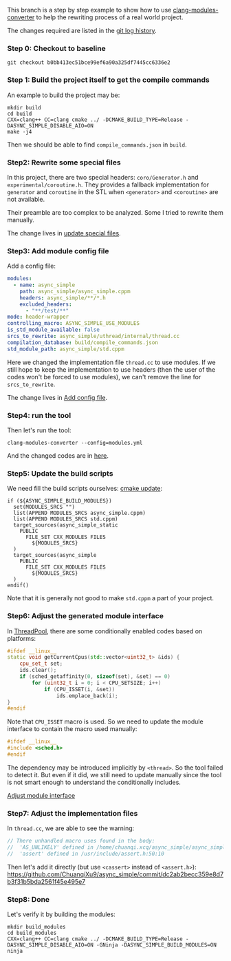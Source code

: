 This branch is a step by step example to show how to use [clang-modules-converter](https://github.com/ChuanqiXu9/clang-modules-converter) to help the rewriting process of a real world project.

The changes required are listed in the [git log history](https://github.com/ChuanqiXu9/async_simple/commits/HeaderWrapper/).

### Step 0: Checkout to baseline

```
git checkout b0bb413ec51bce99ef6a90a325df7445cc6336e2
```

### Step 1: Build the project itself to get the compile commands

An example to build the project may be:

```
mkdir build
cd build
CXX=clang++ CC=clang cmake ../ -DCMAKE_BUILD_TYPE=Release -DASYNC_SIMPLE_DISABLE_AIO=ON
make -j4
```

Then we should be able to find `compile_commands.json` in `build`.

### Step2: Rewrite some special files

In this project, there are two special headers: `coro/Generator.h` and `experimental/coroutine.h`. They provides a fallback implementation for `generator` and `coroutine` in the STL when `<generator>` and `<coroutine>` are not available.

Their preamble are too complex to be analyzed. Some I tried to rewrite them manually.

The change lives in [update special files](https://github.com/ChuanqiXu9/async_simple/commit/76a29d70c2f87bd0a6d797053c1468f4ee14841d).

### Step3: Add module config file

Add a config file:

```yaml
modules:
  - name: async_simple
    path: async_simple/async_simple.cppm
    headers: async_simple/**/*.h
    excluded_headers:
      - "**/test/**"
mode: header-wrapper
controlling_macro: ASYNC_SIMPLE_USE_MODULES
is_std_module_available: false
srcs_to_rewrite: async_simple/uthread/internal/thread.cc
compilation_database: build/compile_commands.json
std_module_path: async_simple/std.cppm
```

Here we changed the implementation file `thread.cc` to use modules. If we still hope to keep the implementation to use headers (then the user of the codes won't be forced to use modules), we can't remove the line for `srcs_to_rewrite`.

The change lives in  [Add config file](https://github.com/ChuanqiXu9/async_simple/commit/57a76e49bfdebc6892b211f80b6acc01fa6f4120).

### Step4: run the tool

Then let's run the tool:

```
clang-modules-converter --config=modules.yml
```

And the changed codes are in [here](https://github.com/ChuanqiXu9/async_simple/commit/6f4c2534c529819f3c8426e6d5253779574fbdb6).


### Step5: Update the build scripts

We need fill the build scripts ourselves: [cmake update](https://github.com/ChuanqiXu9/async_simple/commit/660f0d6fac529b26c370a9d2e944ad10e021ae4e):

```
if (${ASYNC_SIMPLE_BUILD_MODULES})
  set(MODULES_SRCS "")
  list(APPEND MODULES_SRCS async_simple.cppm)
  list(APPEND MODULES_SRCS std.cppm)
  target_sources(async_simple_static
    PUBLIC
      FILE_SET CXX_MODULES FILES
        ${MODULES_SRCS}
  )
  target_sources(async_simple
    PUBLIC
      FILE_SET CXX_MODULES FILES
        ${MODULES_SRCS}
  )
endif()
```

Note that it is generally not good to make `std.cppm` a part of your project.

### Step6: Adjust the generated module interface

In [ThreadPool](https://github.com/alibaba/async_simple/blob/main/async_simple/util/ThreadPool.h), there are some conditionally enabled codes based on platforms:

```C++
#ifdef __linux__
static void getCurrentCpus(std::vector<uint32_t> &ids) {
    cpu_set_t set;
    ids.clear();
    if (sched_getaffinity(0, sizeof(set), &set) == 0)
        for (uint32_t i = 0; i < CPU_SETSIZE; i++)
            if (CPU_ISSET(i, &set))
                ids.emplace_back(i);
}
#endif
```

Note that `CPU_ISSET` macro is used. So we need to update the module interface to contain the macro used manually:

```C++
#ifdef __linux__
#include <sched.h>
#endif
```

The dependency may be introduced implicitly by `<thread>`. So the tool failed to detect it. But even if it did, we still need to update manually since the tool is not smart enough to understand the conditionally includes.

[Adjust module interface](https://github.com/ChuanqiXu9/async_simple/commit/a20c4ffa7941b1a72bba3a7c13322e85530a34f0)

### Step7: Adjust the implementation files

In `thread.cc`, we are able to see the warning:

```C++
// There unhandled macro uses found in the body:
//	'AS_UNLIKELY' defined in /home/chuanqi.xcq/async_simple/async_simple/CommonMacros.h:22:9
//	'assert' defined in /usr/include/assert.h:50:10
```

Then let's add it directly (but use `<cassert>` instead of `<assert.h>`):
https://github.com/ChuanqiXu9/async_simple/commit/dc2ab2becc359e8d7b3f31b5bda2561f45e495e7

### Step8: Done

Let's verify it by building the modules:

```
mkdir build_modules
cd build_modules
CXX=clang++ CC=clang cmake ../ -DCMAKE_BUILD_TYPE=Release -DASYNC_SIMPLE_DISABLE_AIO=ON -GNinja -DASYNC_SIMPLE_BUILD_MODULES=ON
ninja
```
